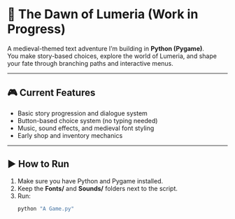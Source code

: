 # 🏰 The Dawn of Lumeria (Work in Progress)

A medieval-themed text adventure I’m building in **Python (Pygame)**.  
You make story-based choices, explore the world of Lumeria, and shape your fate through branching paths and interactive menus.

---

## 🎮 Current Features
- Basic story progression and dialogue system  
- Button-based choice system (no typing needed)  
- Music, sound effects, and medieval font styling  
- Early shop and inventory mechanics  

---

## ▶️ How to Run
1. Make sure you have Python and Pygame installed.  
2. Keep the **Fonts/** and **Sounds/** folders next to the script.  
3. Run:
   ```bash
   python "A Game.py"
